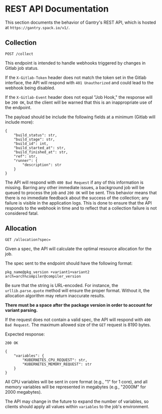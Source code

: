 # REST API Documentation

This section documents the behavior of Gantry's REST API, which is hosted at `https://gantry.spack.io/v1/`.

## Collection

```
POST /collect
```

This endpoint is intended to handle webhooks triggered by changes in Gitlab job status.

If the `X-Gitlab-Token` header does not match the token set in the Gitlab interface, the API will respond with `401 Unauthorized` and could lead to the webhook being disabled.

If the `X-Gitlab-Event` header does not equal "Job Hook," the response will be `200 OK`, but the client will be warned that this is an inappropriate use of the endpoint.

The payload should be include the following fields at a minimum (Gitlab will include more):

```
{
    "build_status": str,
    "build_stage": str,
    "build_id": int,
    "build_started_at": str,
    "build_finished_at": str,
    "ref": str,
    "runner": {
        "description": str
    }
}
```

The API will respond with `400 Bad Request` if any of this information is missing. Barring any other immediate issues, a background job will be queued to process the job and `200 OK` will be sent. This behavior means that there is no immediate feedback about the success of the collection; any failure is visible in the application logs. This is done to ensure that the API responds to the webhook in time and to reflect that a collection failure is not considered fatal.

## Allocation

```
GET /allocation?spec=
```

Given a spec, the API will calculate the optimal resource allocation for the job.

The spec sent to the endpoint should have the following format:

```
pkg_name@pkg_version +variant1+variant2 arch=arch%compiler@compiler_version
```

Be sure that the string is URL-encoded. For instance, the `urllib.parse.quote` method will ensure the proper format. Without it, the allocation algorithm may return inaccurate results.

**There must be a space after the package version in order to account for variant parsing.** 

If the request does not contain a valid spec, the API will respond with `400 Bad Request`. The maximum allowed size of the `GET` request is 8190 bytes.

Expected response:

```
200 OK

{
    "variables": {
        "KUBERNETES_CPU_REQUEST": str,
        "KUBERNETES_MEMORY_REQUEST": str
    }
}
```

All CPU variables will be sent in core format (e.g., "1" for 1 core), and all memory variables will be represented in megabytes (e.g., "2000M" for 2000 megabytes).

The API may change in the future to expand the number of variables, so clients should apply all values within `variables` to the job's environment.
